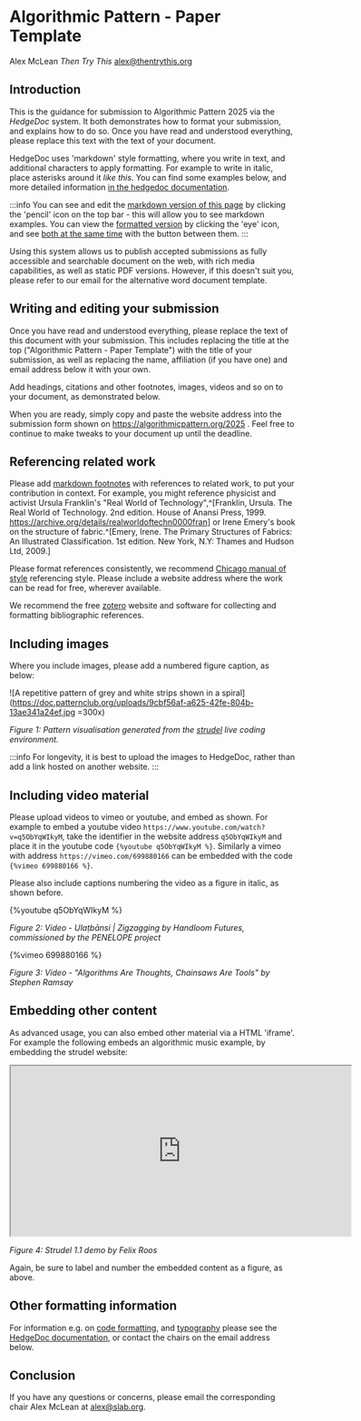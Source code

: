 # Algorithmic Pattern - Paper Template

Alex McLean
*Then Try This*
alex@thentrythis.org

## Introduction

This is the guidance for submission to Algorithmic Pattern 2025 via the *HedgeDoc* system. It both demonstrates how to format your submission, and explains how to do so. Once you have read and understood everything, please replace this text with the text of your document.

HedgeDoc uses 'markdown' style formatting, where you write in text, and additional characters to apply formatting. For example to write in italic, place asterisks around it *like this*. You can find some examples below, and more detailed information [in the hedgedoc documentation](https://doc.patternclub.org/features?both).

:::info
You can see and edit the [markdown version of this page](https://doc.patternclub.org/Vf0t_DNQTQeFLqhnF2N2MA?edit) by clicking the 'pencil' icon on the top bar - this will allow you to see markdown examples. You can view the [formatted version](https://doc.patternclub.org/Vf0t_DNQTQeFLqhnF2N2MA?view) by clicking the 'eye' icon, and see [both at the same time](https://doc.patternclub.org/Vf0t_DNQTQeFLqhnF2N2MA?both) with the button between them.
:::

Using this system allows us to publish accepted submissions as fully accessible and searchable document on the web, with rich media capabilities, as well as static PDF versions. However, if this doesn't suit you, please refer to our email for the alternative word document template.

## Writing and editing your submission

Once you have read and understood everything, please replace the text of this document with your submission. This includes replacing the title at the top ("Algorithmic Pattern - Paper Template") with the title of your submission, as well as replacing the name, affiliation (if you have one) and email address below it with your own.

Add headings, citations and other footnotes, images, videos and so on to your document, as demonstrated below.

When you are ready, simply copy and paste the website address into the submission form shown on https://algorithmicpattern.org/2025 . Feel free to continue to make tweaks to your document up until the deadline.

## Referencing related work

Please add [markdown footnotes](https://doc.patternclub.org/features?both#Footnotes) with references to related work, to put your contribution in context. For example, you might reference physicist and activist Ursula Franklin's "Real World of Technology",^[Franklin, Ursula. The Real World of Technology. 2nd edition. House of Anansi Press, 1999. https://archive.org/details/realworldoftechn0000fran] or Irene Emery's book on the structure of fabric.^[Emery, Irene. The Primary Structures of Fabrics: An Illustrated Classification. 1st edition. New York, N.Y: Thames and Hudson Ltd, 2009.]

Please format references consistently, we recommend [Chicago manual of style](https://www.chicagomanualofstyle.org/tools_citationguide/citation-guide-1.html) referencing style. Please include a website address where the work can be read for free, wherever available.

We recommend the free [zotero](https://www.zotero.org/) website and software for collecting and formatting bibliographic references.

## Including images

Where you include images, please add a numbered figure caption, as below:

![A repetitive pattern of grey and white strips shown in a spiral](https://doc.patternclub.org/uploads/9cbf56af-a625-42fe-804b-13ae341a24ef.jpg =300x)

*Figure 1: Pattern visualisation generated from the [strudel](https://strudel.cc) live coding environment.*

:::info
For longevity, it is best to upload the images to HedgeDoc, rather than add a link hosted on another website.
:::

## Including video material

Please upload videos to vimeo or youtube, and embed as shown. For example to embed a youtube video `https://www.youtube.com/watch?v=q5ObYqWIkyM`, take the identifier in the website address `q5ObYqWIkyM` and place it in the youtube code `{%youtube q5ObYqWIkyM %}`. Similarly a vimeo with address `https://vimeo.com/699880166` can be embedded with the code `{%vimeo 699880166 %}`.

Please also include captions numbering the video as a figure in italic, as shown before.

{%youtube q5ObYqWIkyM %}

*Figure 2: Video - Ulaṭbānsi | Zigzagging by Handloom Futures, commissioned by the PENELOPE project*

{%vimeo 699880166 %}

*Figure 3: Video - "Algorithms Are Thoughts, Chainsaws Are Tools" by Stephen Ramsay*

## Embedding other content

As advanced usage, you can also embed other material via a HTML 'iframe'. For example the following embeds an algorithmic music example, by embedding the strudel website:

<iframe src="https://strudel.cc/?EZHqjpaU44E5" width="600" height="300"></iframe>

*Figure 4: Strudel 1.1 demo by Felix Roos*

Again, be sure to label and number the embedded content as a figure, as above.

## Other formatting information

For information e.g. on [code formatting](https://doc.patternclub.org/features?both#Code-Block), and [typography](https://doc.patternclub.org/features?both#Typography) please see the [HedgeDoc documentation](https://doc.patternclub.org/features?both), or contact the chairs on the email address below.

## Conclusion 

If you have any questions or concerns, please email the corresponding chair Alex McLean at <alex@slab.org>.

